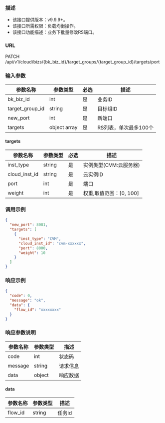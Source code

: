 ### 描述

- 该接口提供版本：v9.9.9+。
- 该接口所需权限：负载均衡操作。
- 该接口功能描述：业务下批量修改RS端口。

### URL

PATCH /api/v1/cloud/bizs/{bk_biz_id}/target_groups/{target_group_id}/targets/port

### 输入参数

| 参数名称          | 参数类型       | 必选 | 描述                |
|------------------|--------------|------|--------------------|
| bk_biz_id        | int          | 是   | 业务ID              |
| target_group_id  | string       | 是   | 目标组ID            |
| new_port         | int          | 是   | 新端口              |
| targets          | object array | 是   | RS列表，单次最多100个 |

#### targets

| 参数名称          | 参数类型       | 必选 | 描述                   |
|------------------|--------------|------|-----------------------|
| inst_type        | string       | 是   | 实例类型(CVM:云服务器)   |
| cloud_inst_id    | string       | 是   | 云实例ID               |
| port             | int          | 是   | 端口                   |
| weight           | int          | 是   | 权重,取值范围：[0, 100] |

### 调用示例

```json
{
  "new_port": 8081,
  "targets": [
    {
      "inst_type": "CVM",
      "cloud_inst_id": "cvm-xxxxxx",
      "port": 8000,
      "weight": 10
    }
  ]
}
```

### 响应示例

```json
{
  "code": 0,
  "message": "ok",
  "data": {
    "flow_id": "xxxxxxxx"
  }
}
```

### 响应参数说明

| 参数名称  | 参数类型  | 描述    |
|---------|----------|---------|
| code    | int      | 状态码   |
| message | string   | 请求信息 |
| data    | object   | 响应数据 |

#### data

| 参数名称  | 参数类型 | 描述    |
|----------|--------|---------|
| flow_id  | string | 任务id   |

